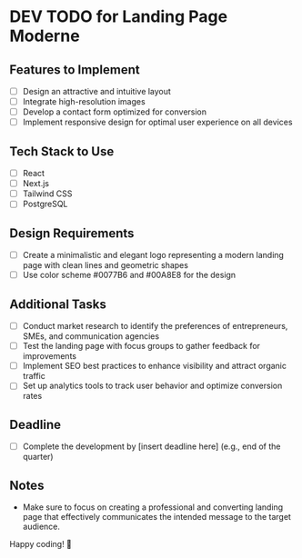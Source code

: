 # DEV TODO for Landing Page Moderne

## Features to Implement
- [ ] Design an attractive and intuitive layout
- [ ] Integrate high-resolution images
- [ ] Develop a contact form optimized for conversion
- [ ] Implement responsive design for optimal user experience on all devices

## Tech Stack to Use
- [ ] React
- [ ] Next.js
- [ ] Tailwind CSS
- [ ] PostgreSQL

## Design Requirements
- [ ] Create a minimalistic and elegant logo representing a modern landing page with clean lines and geometric shapes
- [ ] Use color scheme #0077B6 and #00A8E8 for the design

## Additional Tasks
- [ ] Conduct market research to identify the preferences of entrepreneurs, SMEs, and communication agencies
- [ ] Test the landing page with focus groups to gather feedback for improvements
- [ ] Implement SEO best practices to enhance visibility and attract organic traffic
- [ ] Set up analytics tools to track user behavior and optimize conversion rates

## Deadline
- [ ] Complete the development by [insert deadline here] (e.g., end of the quarter)

## Notes
- Make sure to focus on creating a professional and converting landing page that effectively communicates the intended message to the target audience. 

Happy coding! 🚀